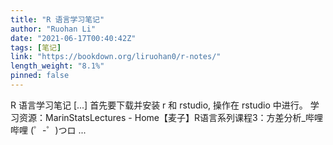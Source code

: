 ```yaml
---
title: "R 语言学习笔记"
author: "Ruohan Li"
date: "2021-06-17T00:40:42Z"
tags: [笔记]
link: "https://bookdown.org/liruohan0/r-notes/"
length_weight: "8.1%"
pinned: false
---
```


R 语言学习笔记 [...] 首先要下载并安装 r 和 rstudio, 操作在 rstudio 中进行。 学习资源：MarinStatsLectures - Home【麦子】R语言系列课程3：方差分析_哔哩哔哩 (゜-゜)つロ ...
